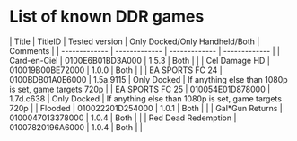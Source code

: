 # List of known DDR games
| Title | TitleID | Tested version | Only Docked/Only Handheld/Both | Comments |
| ------------- | ------------- | ------------- | ------------- |
| Card-en-Ciel | 0100E6B01BD3A000 | 1.5.3 | Both |  |
| Cel Damage HD | 010019B00BE72000 | 1.0.0 | Both |  |
| EA SPORTS FC 24 | 0100BDB01A0E6000 | 1.5a.9115 | Only Docked | If anything else than 1080p is set, game targets 720p |
| EA SPORTS FC 25 | 010054E01D878000 | 1.7d.c638 | Only Docked | If anything else than 1080p is set, game targets 720p |
| Flooded | 010022201D254000 | 1.0.1 | Both |  |
| Gal*Gun Returns | 0100047013378000 | 1.0.4 | Both |  |
| Red Dead Redemption | 01007820196A6000 | 1.0.4 | Both |  |
